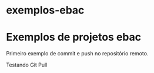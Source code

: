 # exemplos-ebac

# **Exemplos de projetos ebac**

Primeiro exemplo de commit e push no repositório remoto.

Testando Git Pull
